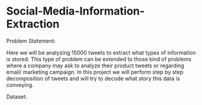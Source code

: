 # Social-Media-Information-Extraction


Problem Statement:

Here we will be analyzing 15000 tweets to extract what types of information is stored. This type of problem can be extended to those kind of problems where a company may ask to analyze their product tweets or regarding email/ marketing campaign. In this project we will perform step by step decomposition of tweets and will try to decode what story this data is conveying. 

Dataset:

